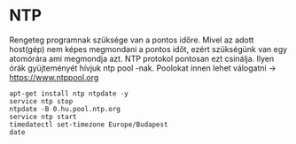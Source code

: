 # NTP
Rengeteg programnak szüksége van a pontos időre. Mivel az adott host(gép) nem képes megmondani a pontos időt, ezért szükségünk van egy atomórára ami megmondja azt. NTP protokol pontosan ezt csinálja. Ilyen órák gyüjteményét hívjuk ntp pool -nak.
Poolokat innen lehet válogatni -> https://www.ntppool.org
```
apt-get install ntp ntpdate -y
service ntp stop
ntpdate -B 0.hu.pool.ntp.org
service ntp start
timedatectl set-timezone Europe/Budapest
date
```
